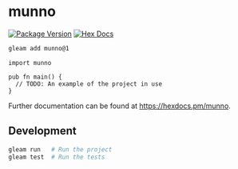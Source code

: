 # munno

[![Package Version](https://img.shields.io/hexpm/v/munno)](https://hex.pm/packages/munno)
[![Hex Docs](https://img.shields.io/badge/hex-docs-ffaff3)](https://hexdocs.pm/munno/)

```sh
gleam add munno@1
```
```gleam
import munno

pub fn main() {
  // TODO: An example of the project in use
}
```

Further documentation can be found at <https://hexdocs.pm/munno>.

## Development

```sh
gleam run   # Run the project
gleam test  # Run the tests
```
